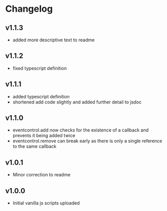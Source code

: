 # Changelog

## v1.1.3

- added more descriptive text to readme

## v1.1.2

- fixed typescript definition

## v1.1.1

- added typescript definition
- shortened add code slightly and added further detail to jsdoc

## v1.1.0

- eventcontrol.add now checks for the existence of a callback and prevents it being added twice
- eventcontrol.remove can break early as there is only a single reference to the same callback

## v1.0.1

- Minor correction to readme

## v1.0.0

- Initial vanilla js scripts uploaded
